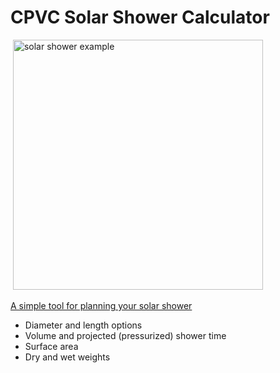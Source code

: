 # CPVC Solar Shower Calculator

![]()
<img src="https://suvrving.com/wp-content/uploads/2017/05/1-tacoma-roof-top-tent-1200x900.jpg" alt="solar shower example" width="400"/>

[A simple tool for planning your solar shower](https://michaelfaith84.github.io/solarshower/)

- Diameter and length options
- Volume and projected (pressurized) shower time
- Surface area
- Dry and wet weights